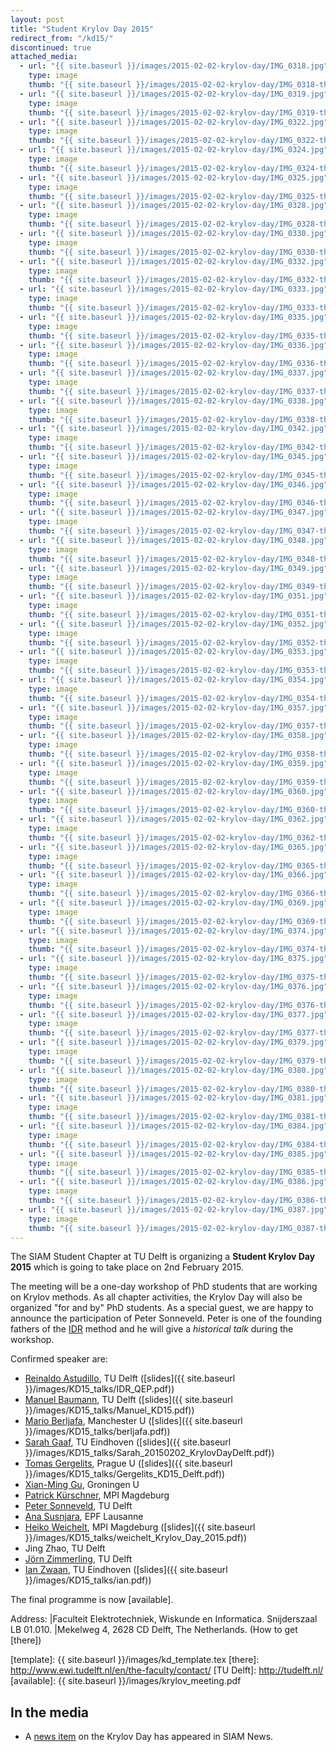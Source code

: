 ```yaml
---
layout: post
title: "Student Krylov Day 2015"
redirect_from: "/kd15/"
discontinued: true
attached_media:
  - url: "{{ site.baseurl }}/images/2015-02-02-krylov-day/IMG_0318.jpg"
    type: image
    thumb: "{{ site.baseurl }}/images/2015-02-02-krylov-day/IMG_0318-thumb.jpg"
  - url: "{{ site.baseurl }}/images/2015-02-02-krylov-day/IMG_0319.jpg"
    type: image
    thumb: "{{ site.baseurl }}/images/2015-02-02-krylov-day/IMG_0319-thumb.jpg"
  - url: "{{ site.baseurl }}/images/2015-02-02-krylov-day/IMG_0322.jpg"
    type: image
    thumb: "{{ site.baseurl }}/images/2015-02-02-krylov-day/IMG_0322-thumb.jpg"
  - url: "{{ site.baseurl }}/images/2015-02-02-krylov-day/IMG_0324.jpg"
    type: image
    thumb: "{{ site.baseurl }}/images/2015-02-02-krylov-day/IMG_0324-thumb.jpg"
  - url: "{{ site.baseurl }}/images/2015-02-02-krylov-day/IMG_0325.jpg"
    type: image
    thumb: "{{ site.baseurl }}/images/2015-02-02-krylov-day/IMG_0325-thumb.jpg"
  - url: "{{ site.baseurl }}/images/2015-02-02-krylov-day/IMG_0328.jpg"
    type: image
    thumb: "{{ site.baseurl }}/images/2015-02-02-krylov-day/IMG_0328-thumb.jpg"
  - url: "{{ site.baseurl }}/images/2015-02-02-krylov-day/IMG_0330.jpg"
    type: image
    thumb: "{{ site.baseurl }}/images/2015-02-02-krylov-day/IMG_0330-thumb.jpg"
  - url: "{{ site.baseurl }}/images/2015-02-02-krylov-day/IMG_0332.jpg"
    type: image
    thumb: "{{ site.baseurl }}/images/2015-02-02-krylov-day/IMG_0332-thumb.jpg"
  - url: "{{ site.baseurl }}/images/2015-02-02-krylov-day/IMG_0333.jpg"
    type: image
    thumb: "{{ site.baseurl }}/images/2015-02-02-krylov-day/IMG_0333-thumb.jpg"
  - url: "{{ site.baseurl }}/images/2015-02-02-krylov-day/IMG_0335.jpg"
    type: image
    thumb: "{{ site.baseurl }}/images/2015-02-02-krylov-day/IMG_0335-thumb.jpg"
  - url: "{{ site.baseurl }}/images/2015-02-02-krylov-day/IMG_0336.jpg"
    type: image
    thumb: "{{ site.baseurl }}/images/2015-02-02-krylov-day/IMG_0336-thumb.jpg"
  - url: "{{ site.baseurl }}/images/2015-02-02-krylov-day/IMG_0337.jpg"
    type: image
    thumb: "{{ site.baseurl }}/images/2015-02-02-krylov-day/IMG_0337-thumb.jpg"
  - url: "{{ site.baseurl }}/images/2015-02-02-krylov-day/IMG_0338.jpg"
    type: image
    thumb: "{{ site.baseurl }}/images/2015-02-02-krylov-day/IMG_0338-thumb.jpg"
  - url: "{{ site.baseurl }}/images/2015-02-02-krylov-day/IMG_0342.jpg"
    type: image
    thumb: "{{ site.baseurl }}/images/2015-02-02-krylov-day/IMG_0342-thumb.jpg"
  - url: "{{ site.baseurl }}/images/2015-02-02-krylov-day/IMG_0345.jpg"
    type: image
    thumb: "{{ site.baseurl }}/images/2015-02-02-krylov-day/IMG_0345-thumb.jpg"
  - url: "{{ site.baseurl }}/images/2015-02-02-krylov-day/IMG_0346.jpg"
    type: image
    thumb: "{{ site.baseurl }}/images/2015-02-02-krylov-day/IMG_0346-thumb.jpg"
  - url: "{{ site.baseurl }}/images/2015-02-02-krylov-day/IMG_0347.jpg"
    type: image
    thumb: "{{ site.baseurl }}/images/2015-02-02-krylov-day/IMG_0347-thumb.jpg"
  - url: "{{ site.baseurl }}/images/2015-02-02-krylov-day/IMG_0348.jpg"
    type: image
    thumb: "{{ site.baseurl }}/images/2015-02-02-krylov-day/IMG_0348-thumb.jpg"
  - url: "{{ site.baseurl }}/images/2015-02-02-krylov-day/IMG_0349.jpg"
    type: image
    thumb: "{{ site.baseurl }}/images/2015-02-02-krylov-day/IMG_0349-thumb.jpg"
  - url: "{{ site.baseurl }}/images/2015-02-02-krylov-day/IMG_0351.jpg"
    type: image
    thumb: "{{ site.baseurl }}/images/2015-02-02-krylov-day/IMG_0351-thumb.jpg"
  - url: "{{ site.baseurl }}/images/2015-02-02-krylov-day/IMG_0352.jpg"
    type: image
    thumb: "{{ site.baseurl }}/images/2015-02-02-krylov-day/IMG_0352-thumb.jpg"
  - url: "{{ site.baseurl }}/images/2015-02-02-krylov-day/IMG_0353.jpg"
    type: image
    thumb: "{{ site.baseurl }}/images/2015-02-02-krylov-day/IMG_0353-thumb.jpg"
  - url: "{{ site.baseurl }}/images/2015-02-02-krylov-day/IMG_0354.jpg"
    type: image
    thumb: "{{ site.baseurl }}/images/2015-02-02-krylov-day/IMG_0354-thumb.jpg"
  - url: "{{ site.baseurl }}/images/2015-02-02-krylov-day/IMG_0357.jpg"
    type: image
    thumb: "{{ site.baseurl }}/images/2015-02-02-krylov-day/IMG_0357-thumb.jpg"
  - url: "{{ site.baseurl }}/images/2015-02-02-krylov-day/IMG_0358.jpg"
    type: image
    thumb: "{{ site.baseurl }}/images/2015-02-02-krylov-day/IMG_0358-thumb.jpg"
  - url: "{{ site.baseurl }}/images/2015-02-02-krylov-day/IMG_0359.jpg"
    type: image
    thumb: "{{ site.baseurl }}/images/2015-02-02-krylov-day/IMG_0359-thumb.jpg"
  - url: "{{ site.baseurl }}/images/2015-02-02-krylov-day/IMG_0360.jpg"
    type: image
    thumb: "{{ site.baseurl }}/images/2015-02-02-krylov-day/IMG_0360-thumb.jpg"
  - url: "{{ site.baseurl }}/images/2015-02-02-krylov-day/IMG_0362.jpg"
    type: image
    thumb: "{{ site.baseurl }}/images/2015-02-02-krylov-day/IMG_0362-thumb.jpg"
  - url: "{{ site.baseurl }}/images/2015-02-02-krylov-day/IMG_0365.jpg"
    type: image
    thumb: "{{ site.baseurl }}/images/2015-02-02-krylov-day/IMG_0365-thumb.jpg"
  - url: "{{ site.baseurl }}/images/2015-02-02-krylov-day/IMG_0366.jpg"
    type: image
    thumb: "{{ site.baseurl }}/images/2015-02-02-krylov-day/IMG_0366-thumb.jpg"
  - url: "{{ site.baseurl }}/images/2015-02-02-krylov-day/IMG_0369.jpg"
    type: image
    thumb: "{{ site.baseurl }}/images/2015-02-02-krylov-day/IMG_0369-thumb.jpg"
  - url: "{{ site.baseurl }}/images/2015-02-02-krylov-day/IMG_0374.jpg"
    type: image
    thumb: "{{ site.baseurl }}/images/2015-02-02-krylov-day/IMG_0374-thumb.jpg"
  - url: "{{ site.baseurl }}/images/2015-02-02-krylov-day/IMG_0375.jpg"
    type: image
    thumb: "{{ site.baseurl }}/images/2015-02-02-krylov-day/IMG_0375-thumb.jpg"
  - url: "{{ site.baseurl }}/images/2015-02-02-krylov-day/IMG_0376.jpg"
    type: image
    thumb: "{{ site.baseurl }}/images/2015-02-02-krylov-day/IMG_0376-thumb.jpg"
  - url: "{{ site.baseurl }}/images/2015-02-02-krylov-day/IMG_0377.jpg"
    type: image
    thumb: "{{ site.baseurl }}/images/2015-02-02-krylov-day/IMG_0377-thumb.jpg"
  - url: "{{ site.baseurl }}/images/2015-02-02-krylov-day/IMG_0379.jpg"
    type: image
    thumb: "{{ site.baseurl }}/images/2015-02-02-krylov-day/IMG_0379-thumb.jpg"
  - url: "{{ site.baseurl }}/images/2015-02-02-krylov-day/IMG_0380.jpg"
    type: image
    thumb: "{{ site.baseurl }}/images/2015-02-02-krylov-day/IMG_0380-thumb.jpg"
  - url: "{{ site.baseurl }}/images/2015-02-02-krylov-day/IMG_0381.jpg"
    type: image
    thumb: "{{ site.baseurl }}/images/2015-02-02-krylov-day/IMG_0381-thumb.jpg"
  - url: "{{ site.baseurl }}/images/2015-02-02-krylov-day/IMG_0384.jpg"
    type: image
    thumb: "{{ site.baseurl }}/images/2015-02-02-krylov-day/IMG_0384-thumb.jpg"
  - url: "{{ site.baseurl }}/images/2015-02-02-krylov-day/IMG_0385.jpg"
    type: image
    thumb: "{{ site.baseurl }}/images/2015-02-02-krylov-day/IMG_0385-thumb.jpg"
  - url: "{{ site.baseurl }}/images/2015-02-02-krylov-day/IMG_0386.jpg"
    type: image
    thumb: "{{ site.baseurl }}/images/2015-02-02-krylov-day/IMG_0386-thumb.jpg"
  - url: "{{ site.baseurl }}/images/2015-02-02-krylov-day/IMG_0387.jpg"
    type: image
    thumb: "{{ site.baseurl }}/images/2015-02-02-krylov-day/IMG_0387-thumb.jpg"
---
```


The SIAM Student Chapter at TU Delft is organizing a **Student Krylov Day
2015** which is going to take place on 2nd February 2015.

The meeting will be a one-day workshop of PhD students that are working on
Krylov methods.  As all chapter activities, the Krylov Day will also be
organized "for and by" PhD students.  As a special guest, we are happy to
announce the participation of Peter Sonneveld.  Peter is one of the founding
fathers of the [IDR] method and he will give a *historical talk* during the
workshop.

Confirmed speaker are:

* [Reinaldo Astudillo], TU Delft ([slides]({{ site.baseurl }}/images/KD15_talks/IDR_QEP.pdf))
* [Manuel Baumann], TU Delft ([slides]({{ site.baseurl }}/images/KD15_talks/Manuel_KD15.pdf))
* [Mario Berljafa], Manchester U ([slides]({{ site.baseurl }}/images/KD15_talks/berljafa.pdf))
* [Sarah Gaaf], TU Eindhoven ([slides]({{ site.baseurl }}/images/KD15_talks/Sarah_20150202_KrylovDayDelft.pdf))
* [Tomas Gergelits], Prague U ([slides]({{ site.baseurl }}/images/KD15_talks/Gergelits_KD15_Delft.pdf))
* [Xian-Ming Gu], Groningen U
* [Patrick Kürschner], MPI Magdeburg
* [Peter Sonneveld], TU Delft
* [Ana Susnjara], EPF Lausanne
* [Heiko Weichelt], MPI Magdeburg ([slides]({{ site.baseurl }}/images/KD15_talks/weichelt_Krylov_Day_2015.pdf))
* Jing Zhao, TU Delft
* [Jörn Zimmerling], TU Delft
* [Ian Zwaan], TU Eindhoven ([slides]({{ site.baseurl }}/images/KD15_talks/ian.pdf))

The final programme is now [available].

Address: |Faculteit Elektrotechniek, Wiskunde en Informatica. Snijderszaal LB 01.010.
         |Mekelweg 4, 2628 CD  Delft, The Netherlands. (How to get [there])

[IDR]: http://ta.twi.tudelft.nl/nw/users/gijzen/IDR.html
[mail sscdelft]: mailto:SIAMSC-EWI@tudelft.nl
[template]: {{ site.baseurl }}/images/kd_template.tex
[there]: http://www.ewi.tudelft.nl/en/the-faculty/contact/
[TU Delft]: http://tudelft.nl/
[available]:  {{ site.baseurl }}/images/krylov_meeting.pdf

[Reinaldo Astudillo]: http://ta.twi.tudelft.nl/nw/users/rastudillo/
[Manuel Baumann]: http://ta.twi.tudelft.nl/nw/users/mmbaumann/
[Mario Berljafa]: http://www.maths.manchester.ac.uk/~berljafa/
[Carlos Echeverria]: https://www.math.tu-berlin.de/fachgebiete_ag_modnumdiff/fg_numerische_lineare_algebra/v-menue/numerische_lineare_algebra/carlos_echeverria/home/
[Sarah Gaaf]: http://www.win.tue.nl/~sgaaf/
[Yue Qiu]: http://ta.twi.tudelft.nl/nw/users/yueqiu/
[Peter Sonneveld]: http://ta.twi.tudelft.nl/nw/users/sonnevld/
[Ian Zwaan]: http://ianzwaan.com/
[Xian-Ming Gu]: http://www.rug.nl/staff/x.m.gu/
[Ana Susnjara]: http://people.epfl.ch/ana.susnjara
[Heiko Weichelt]: http://www2.mpi-magdeburg.mpg.de/mpcsc/weichelt/
[Patrick Kürschner]: http://www2.mpi-magdeburg.mpg.de/mpcsc/kuerschner/
[Tomas Gergelits]: http://www.karlin.mff.cuni.cz/~gergelits/
[Jörn Zimmerling]: http://ens.ewi.tudelft.nl/People/bio.php?id=290total8020

In the media
------------

* A [news item][sinews] on the Krylov Day has appeared in SIAM News.

[sinews]: http://sinews.siam.org/DetailsPage/tabid/607/ArticleID/504/European-Students-Gather-at-TU-Delft-for-Krylov-Day.aspx
